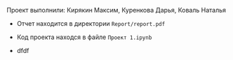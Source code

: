 Проект выполнили: Кирякин Максим, Куренкова Дарья, Коваль Наталья

* Отчет находится в директории `Report/report.pdf`

* Код проекта находся в файле `Проект 1.ipynb`

* dfdf
